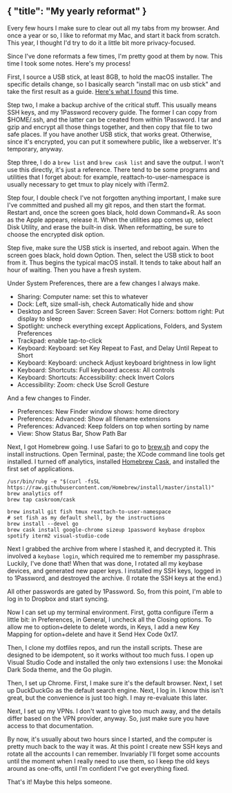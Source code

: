 { "title": "My yearly reformat" }
---

Every few hours I make sure to clear out all my tabs from my browser.
And once a year or so, I like to reformat my Mac, and start it back from scratch.
This year, I thought I'd try to do it a little bit more privacy-focused.

<!-- Anyone in infosec will tell you this is a fruitless execise unless you first
 [define your threat model](https://en.wikipedia.org/wiki/Threat_model).
So, let me do that upfront.
I'm interested in practicing reasonable opsec,
 and am willing to go a bit out of my way to do it,
 but I'm not willing to completely change the way I do computers.
Basically, I want to make sure I've done everything reasonably possible to protect against typical attack and fraud vectors.
And I want to make it as difficult as possible to track my online behavior.

So, for example: I use a [1Password](https://1password.com/) (for security), but with cloud syncing enabled (for convenience).
Or: I use Dropbox (for convenience), but I encrypt my strongest secrets with Keybase (for security).
So I'm not gonna install [Qubes](https://www.qubes-os.org/); I _like_ macOS.
But I do keep separate browsers for the common social networks,
 and killfile all the common domains in my main browser, to avoid tracking to some degree.
And while I have several VPNs, I always opt-in to connecting to them.

I'm gonna try a few extra precautions this time around.
I won't sign in to an iCloud account, and I'll explicitly opt-out of all analytics sharing.
I'll switch my default search engine to [DuckDuckGo](https://duckduckgo.com).
Small things that, in aggregate, should improve my general opsec without killing my convenience. -->

Since I've done reformats a few times, I'm pretty good at them by now.
This time I took some notes. Here's my process!

First, I source a USB stick, at least 8GB, to hold the macOS installer.
The specific details change, so I basically search "install mac on usb stick" and take the first result as a guide.
[Here's what I found](https://support.apple.com/en-us/HT201372) this time.

Step two, I make a backup archive of the critical stuff.
This usually means SSH keys, and my 1Password recovery guide. 
The former I can copy from $HOME/.ssh, and the latter can be created from within 1Password.
I tar and gzip and encrypt all those things together, and then copy that file to two safe places.
If you have another USB stick, that works great.
Otherwise, since it's encrypted, you can put it somewhere public, like a webserver.
It's temporary, anyway.

Step three, I do a `brew list` and `brew cask list` and save the output.
I won't use this directly, it's just a reference.
There tend to be some programs and utilities that I forget about: for example,
 reattach-to-user-namespace is usually necessary to get tmux to play nicely with iTerm2.

Step four, I double check I've not forgotten anything important,
 I make sure I've committed and pushed all my git repos, 
 and then start the format.
Restart and, once the screen goes black, hold down Command+R.
As soon as the Apple appears, release it.
When the utilities app comes up, select Disk Utility, and erase the built-in disk.
When reformatting, be sure to choose the encrypted disk option.

Step five, make sure the USB stick is inserted, and reboot again.
When the screen goes black, hold down Option.
Then, select the USB stick to boot from it.
Thus begins the typical macOS install. It tends to take about half an hour of waiting.
Then you have a fresh system.

Under System Preferences, there are a few changes I always make.

- Sharing: Computer name: set this to whatever
- Dock: Left, size small-ish, check Automatically hide and show
- Desktop and Screen Saver: Screen Saver: Hot Corners: bottom right: Put display to sleep
- Spotlight: uncheck everything except Applications, Folders, and System Preferences
- Trackpad: enable tap-to-click
- Keyboard: Keyboard: set Key Repeat to Fast, and Delay Until Repeat to Short
- Keyboard: Keyboard: uncheck Adjust keyboard brightness in low light
- Keyboard: Shortcuts: Full keyboard access: All controls
- Keyboard: Shortcuts: Accessibility: check Invert Colors
- Accessibility: Zoom: check Use Scroll Gesture

And a few changes to Finder.

- Preferences: New Finder window shows: home directory
- Preferences: Advanced: Show all filename extensions
- Preferences: Advanced: Keep folders on top when sorting by name
- View: Show Status Bar, Show Path Bar

Next, I got Homebrew going.
I use Safari to go to [brew.sh](https://brew.sh) and copy the install instructions.
Open Terminal, paste; the XCode command line tools get installed.
I turned off analytics, installed [Homebrew Cask](https://caskroom.github.io/), and installed the first set of applications.

```
/usr/bin/ruby -e "$(curl -fsSL https://raw.githubusercontent.com/Homebrew/install/master/install)"
brew analytics off
brew tap caskroom/cask

brew install git fish tmux reattach-to-user-namespace
# set fish as my default shell, by the instructions
brew install --devel go
brew cask install google-chrome sizeup 1password keybase dropbox spotify iterm2 visual-studio-code
```

Next I grabbed the archive from where I stashed it, and decrypted it.
This involved a `keybase login`, which required me to remember my passphrase. Luckily, I've done that!
When that was done, I rotated all my keybase devices, and generated new paper keys.
I installed my SSH keys, logged in to 1Password, and destroyed the archive.
(I rotate the SSH keys at the end.)

All other passwords are gated by 1Password.
So, from this point, I'm able to log in to Dropbox and start syncing.

Now I can set up my terminal environment.
First, gotta configure iTerm a little bit:
 in Preferences, in General, I uncheck all the Closing options.
To allow me to option+delete to delete words, in Keys, I add a new Key Mapping for option+delete
 and have it Send Hex Code 0x17.

Then, I clone my dotfiles repos, and run the install scripts.
These are designed to be idempotent, so it works without too much fuss.
I open up Visual Studio Code and installed the only two extensions I use:
 the Monokai Dark Soda theme, and the Go plugin.

Then, I set up Chrome.
First, I make sure it's the default browser.
Next, I set up DuckDuckGo as the default search engine.
Next, I log in. I know this isn't great, but the convenience is just too high. I may re-evaluate this later.

Next, I set up my VPNs.
I don't want to give too much away, and the details differ based on the VPN provider, anyway.
So, just make sure you have access to that documentation.

By now, it's usually about two hours since I started, and the computer is pretty much back to the way it was.
At this point I create new SSH keys and rotate all the accounts I can remember.
Invariably I'll forget some accounts until the moment when I really need to use them,
 so I keep the old keys around as one-offs, until I'm confident I've got everything fixed.

That's it! Maybe this helps someone.